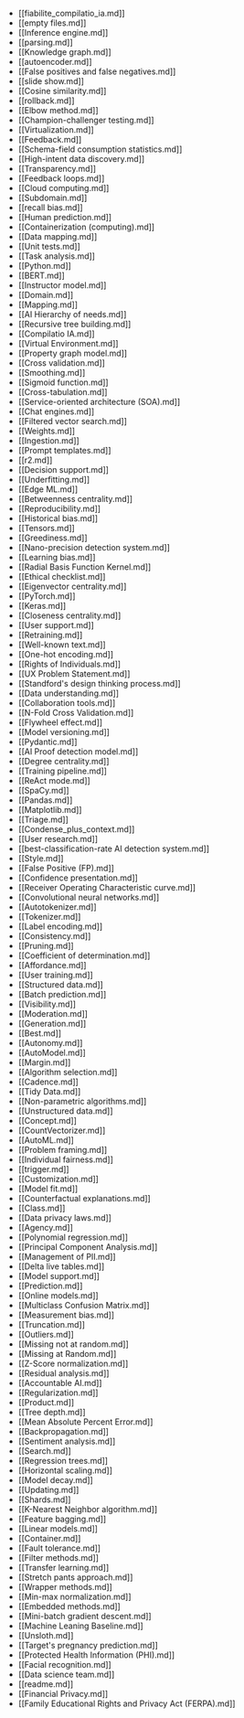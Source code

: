 - [[fiabilite_compilatio_ia.md]]
- [[empty files.md]]
- [[Inference engine.md]]
- [[parsing.md]]
- [[Knowledge graph.md]]
- [[autoencoder.md]]
- [[False positives and false negatives.md]]
- [[slide show.md]]
- [[Cosine similarity.md]]
- [[rollback.md]]
- [[Elbow method.md]]
- [[Champion-challenger testing.md]]
- [[Virtualization.md]]
- [[Feedback.md]]
- [[Schema-field consumption statistics.md]]
- [[High-intent data discovery.md]]
- [[Transparency.md]]
- [[Feedback loops.md]]
- [[Cloud computing.md]]
- [[Subdomain.md]]
- [[recall bias.md]]
- [[Human prediction.md]]
- [[Containerization (computing).md]]
- [[Data mapping.md]]
- [[Unit tests.md]]
- [[Task analysis.md]]
- [[Python.md]]
- [[BERT.md]]
- [[Instructor model.md]]
- [[Domain.md]]
- [[Mapping.md]]
- [[AI Hierarchy of needs.md]]
- [[Recursive tree building.md]]
- [[Compilatio IA.md]]
- [[Virtual Environment.md]]
- [[Property graph model.md]]
- [[Cross validation.md]]
- [[Smoothing.md]]
- [[Sigmoid function.md]]
- [[Cross-tabulation.md]]
- [[Service-oriented architecture (SOA).md]]
- [[Chat engines.md]]
- [[Filtered vector search.md]]
- [[Weights.md]]
- [[Ingestion.md]]
- [[Prompt templates.md]]
- [[r2.md]]
- [[Decision support.md]]
- [[Underfitting.md]]
- [[Edge ML.md]]
- [[Betweenness centrality.md]]
- [[Reproducibility.md]]
- [[Historical bias.md]]
- [[Tensors.md]]
- [[Greediness.md]]
- [[Nano-precision detection system.md]]
- [[Learning bias.md]]
- [[Radial Basis Function Kernel.md]]
- [[Ethical checklist.md]]
- [[Eigenvector centrality.md]]
- [[PyTorch.md]]
- [[Keras.md]]
- [[Closeness centrality.md]]
- [[User support.md]]
- [[Retraining.md]]
- [[Well-known text.md]]
- [[One-hot encoding.md]]
- [[Rights of Individuals.md]]
- [[UX Problem Statement.md]]
- [[Standford's design thinking process.md]]
- [[Data understanding.md]]
- [[Collaboration tools.md]]
- [[N-Fold Cross Validation.md]]
- [[Flywheel effect.md]]
- [[Model versioning.md]]
- [[Pydantic.md]]
- [[AI Proof detection model.md]]
- [[Degree centrality.md]]
- [[Training pipeline.md]]
- [[ReAct mode.md]]
- [[SpaCy.md]]
- [[Pandas.md]]
- [[Matplotlib.md]]
- [[Triage.md]]
- [[Condense_plus_context.md]]
- [[User research.md]]
- [[best-classification-rate AI detection system.md]]
- [[Style.md]]
- [[False Positive (FP).md]]
- [[Confidence presentation.md]]
- [[Receiver Operating Characteristic curve.md]]
- [[Convolutional neural networks.md]]
- [[Autotokenizer.md]]
- [[Tokenizer.md]]
- [[Label encoding.md]]
- [[Consistency.md]]
- [[Pruning.md]]
- [[Coefficient of determination.md]]
- [[Affordance.md]]
- [[User training.md]]
- [[Structured data.md]]
- [[Batch prediction.md]]
- [[Visibility.md]]
- [[Moderation.md]]
- [[Generation.md]]
- [[Best.md]]
- [[Autonomy.md]]
- [[AutoModel.md]]
- [[Margin.md]]
- [[Algorithm selection.md]]
- [[Cadence.md]]
- [[Tidy Data.md]]
- [[Non-parametric algorithms.md]]
- [[Unstructured data.md]]
- [[Concept.md]]
- [[CountVectorizer.md]]
- [[AutoML.md]]
- [[Problem framing.md]]
- [[Individual fairness.md]]
- [[trigger.md]]
- [[Customization.md]]
- [[Model fit.md]]
- [[Counterfactual explanations.md]]
- [[Class.md]]
- [[Data privacy laws.md]]
- [[Agency.md]]
- [[Polynomial regression.md]]
- [[Principal Component Analysis.md]]
- [[Management of PII.md]]
- [[Delta live tables.md]]
- [[Model support.md]]
- [[Prediction.md]]
- [[Online models.md]]
- [[Multiclass Confusion Matrix.md]]
- [[Measurement bias.md]]
- [[Truncation.md]]
- [[Outliers.md]]
- [[Missing not at random.md]]
- [[Missing at Random.md]]
- [[Z-Score normalization.md]]
- [[Residual analysis.md]]
- [[Accountable AI.md]]
- [[Regularization.md]]
- [[Product.md]]
- [[Tree depth.md]]
- [[Mean Absolute Percent Error.md]]
- [[Backpropagation.md]]
- [[Sentiment analysis.md]]
- [[Search.md]]
- [[Regression trees.md]]
- [[Horizontal scaling.md]]
- [[Model decay.md]]
- [[Updating.md]]
- [[Shards.md]]
- [[K-Nearest Neighbor algorithm.md]]
- [[Feature bagging.md]]
- [[Linear models.md]]
- [[Container.md]]
- [[Fault tolerance.md]]
- [[Filter methods.md]]
- [[Transfer learning.md]]
- [[Stretch pants approach.md]]
- [[Wrapper methods.md]]
- [[Min-max normalization.md]]
- [[Embedded methods.md]]
- [[Mini-batch gradient descent.md]]
- [[Machine Leaning Baseline.md]]
- [[Unsloth.md]]
- [[Target's pregnancy prediction.md]]
- [[Protected Health Information (PHI).md]]
- [[Facial recognition.md]]
- [[Data science team.md]]
- [[readme.md]]
- [[Financial Privacy.md]]
- [[Family Educational Rights and Privacy Act (FERPA).md]]
